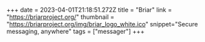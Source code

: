 +++
date = 2023-04-01T21:18:51.272Z
title = "Briar"
link = "https://briarproject.org/"
thumbnail = "https://briarproject.org/img/briar_logo_white.ico"
snippet="Secure messaging, anywhere"
tags = ["messager"]
+++
